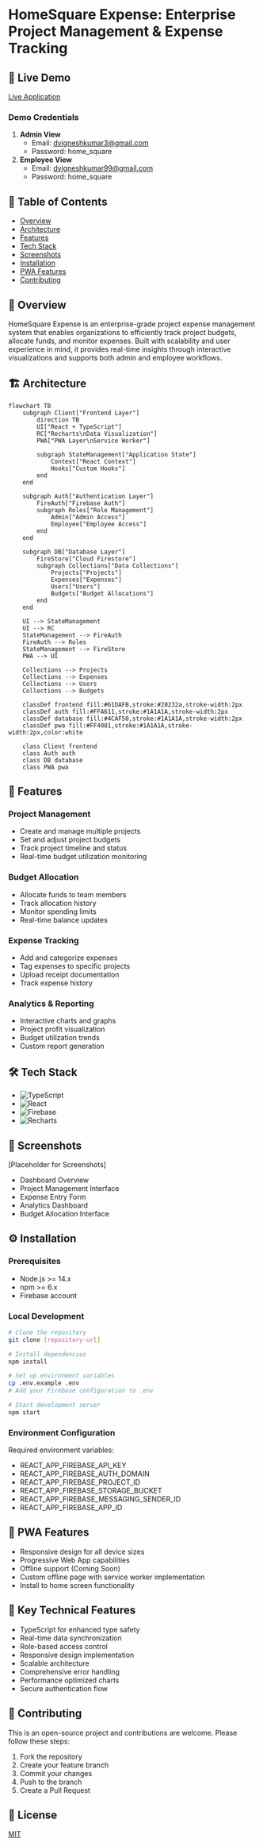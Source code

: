 # HomeSquare Expense: Enterprise Project Management & Expense Tracking

## 🔗 Live Demo
[Live Application](https://homesquareinternal.netlify.app/)

### Demo Credentials
1. **Admin View**
   - Email: dvigneshkumar3@gmail.com
   - Password: home_square
2. **Employee View**
   - Email: dvigneshkumar99@gmail.com
   - Password: home_square

## 📑 Table of Contents
- [Overview](#overview)
- [Architecture](#architecture)
- [Features](#features)
- [Tech Stack](#tech-stack)
- [Screenshots](#screenshots)
- [Installation](#installation)
- [PWA Features](#pwa-features)
- [Contributing](#contributing)

## 🎯 Overview
HomeSquare Expense is an enterprise-grade project expense management system that enables organizations to efficiently track project budgets, allocate funds, and monitor expenses. Built with scalability and user experience in mind, it provides real-time insights through interactive visualizations and supports both admin and employee workflows.

## 🏗️ Architecture
```mermaid
flowchart TB
    subgraph Client["Frontend Layer"]
        direction TB
        UI["React + TypeScript"]
        RC["Recharts\nData Visualization"]
        PWA["PWA Layer\nService Worker"]
        
        subgraph StateManagement["Application State"]
            Context["React Context"]
            Hooks["Custom Hooks"]
        end
    end

    subgraph Auth["Authentication Layer"]
        FireAuth["Firebase Auth"]
        subgraph Roles["Role Management"]
            Admin["Admin Access"]
            Employee["Employee Access"]
        end
    end

    subgraph DB["Database Layer"]
        FireStore["Cloud Firestore"]
        subgraph Collections["Data Collections"]
            Projects["Projects"]
            Expenses["Expenses"]
            Users["Users"]
            Budgets["Budget Allocations"]
        end
    end

    UI --> StateManagement
    UI --> RC
    StateManagement --> FireAuth
    FireAuth --> Roles
    StateManagement --> FireStore
    PWA --> UI

    Collections --> Projects
    Collections --> Expenses
    Collections --> Users
    Collections --> Budgets

    classDef frontend fill:#61DAFB,stroke:#20232a,stroke-width:2px
    classDef auth fill:#FFA611,stroke:#1A1A1A,stroke-width:2px
    classDef database fill:#4CAF50,stroke:#1A1A1A,stroke-width:2px
    classDef pwa fill:#FF4081,stroke:#1A1A1A,stroke-width:2px,color:white

    class Client frontend
    class Auth auth
    class DB database
    class PWA pwa
```
## 🚀 Features

### Project Management
- Create and manage multiple projects
- Set and adjust project budgets
- Track project timeline and status
- Real-time budget utilization monitoring

### Budget Allocation
- Allocate funds to team members
- Track allocation history
- Monitor spending limits
- Real-time balance updates

### Expense Tracking
- Add and categorize expenses
- Tag expenses to specific projects
- Upload receipt documentation
- Track expense history

### Analytics & Reporting
- Interactive charts and graphs
- Project profit visualization
- Budget utilization trends
- Custom report generation

## 🛠️ Tech Stack
- ![TypeScript](https://img.shields.io/badge/typescript-%23007ACC.svg?style=for-the-badge&logo=typescript&logoColor=white)
- ![React](https://img.shields.io/badge/react-%2320232a.svg?style=for-the-badge&logo=react&logoColor=%2361DAFB)
- ![Firebase](https://img.shields.io/badge/firebase-%23039BE5.svg?style=for-the-badge&logo=firebase)
- ![Recharts](https://img.shields.io/badge/recharts-%23FF6384.svg?style=for-the-badge&logo=chartdotjs&logoColor=white)

## 📸 Screenshots
[Placeholder for Screenshots]
- Dashboard Overview
- Project Management Interface
- Expense Entry Form
- Analytics Dashboard
- Budget Allocation Interface

## ⚙️ Installation

### Prerequisites
- Node.js >= 14.x
- npm >= 6.x
- Firebase account

### Local Development
```bash
# Clone the repository
git clone [repository-url]

# Install dependencies
npm install

# Set up environment variables
cp .env.example .env
# Add your Firebase configuration to .env

# Start development server
npm start
```
### Environment Configuration
Required environment variables:
- REACT_APP_FIREBASE_API_KEY
- REACT_APP_FIREBASE_AUTH_DOMAIN
- REACT_APP_FIREBASE_PROJECT_ID
- REACT_APP_FIREBASE_STORAGE_BUCKET
- REACT_APP_FIREBASE_MESSAGING_SENDER_ID
- REACT_APP_FIREBASE_APP_ID

## 📱 PWA Features
- Responsive design for all device sizes
- Progressive Web App capabilities
- Offline support (Coming Soon)
- Custom offline page with service worker implementation
- Install to home screen functionality

## 🌟 Key Technical Features
- TypeScript for enhanced type safety
- Real-time data synchronization
- Role-based access control
- Responsive design implementation
- Scalable architecture
- Comprehensive error handling
- Performance optimized charts
- Secure authentication flow

## 🤝 Contributing
This is an open-source project and contributions are welcome. Please follow these steps:
1. Fork the repository
2. Create your feature branch
3. Commit your changes
4. Push to the branch
5. Create a Pull Request

## 📝 License
[MIT](LICENSE)
